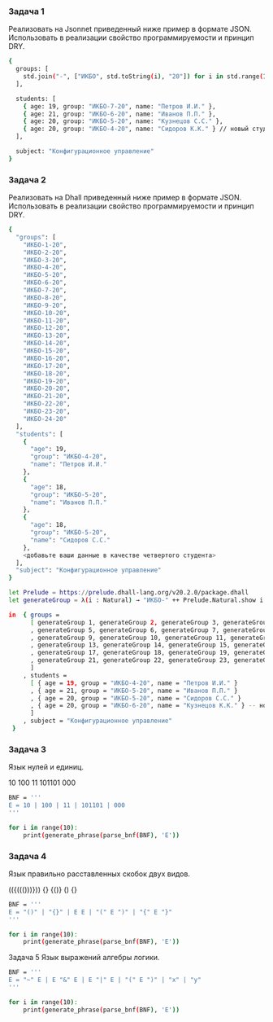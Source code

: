 ### Задача 1
Реализовать на Jsonnet приведенный ниже пример в формате JSON. Использовать в реализации свойство программируемости и принцип DRY.
```bash
{
  groups: [
    std.join("-", ["ИКБО", std.toString(i), "20"]) for i in std.range(1, 24)
  ],

  students: [
    { age: 19, group: "ИКБО-7-20", name: "Петров И.И." },
    { age: 21, group: "ИКБО-6-20", name: "Иванов П.П." },
    { age: 20, group: "ИКБО-5-20", name: "Кузнецов С.С." },
    { age: 20, group: "ИКБО-4-20", name: "Сидоров К.К." } // новый студент
  ],

  subject: "Конфигурационное управление"
}
```

### Задача 2
Реализовать на Dhall приведенный ниже пример в формате JSON. Использовать в реализации свойство программируемости и принцип DRY.
```bash
{
  "groups": [
    "ИКБО-1-20",
    "ИКБО-2-20",
    "ИКБО-3-20",
    "ИКБО-4-20",
    "ИКБО-5-20",
    "ИКБО-6-20",
    "ИКБО-7-20",
    "ИКБО-8-20",
    "ИКБО-9-20",
    "ИКБО-10-20",
    "ИКБО-11-20",
    "ИКБО-12-20",
    "ИКБО-13-20",
    "ИКБО-14-20",
    "ИКБО-15-20",
    "ИКБО-16-20",
    "ИКБО-17-20",
    "ИКБО-18-20",
    "ИКБО-19-20",
    "ИКБО-20-20",
    "ИКБО-21-20",
    "ИКБО-22-20",
    "ИКБО-23-20",
    "ИКБО-24-20"
  ],
  "students": [
    {
      "age": 19,
      "group": "ИКБО-4-20",
      "name": "Петров И.И."
    },
    {
      "age": 18,
      "group": "ИКБО-5-20",
      "name": "Иванов П.П."
    },
    {
      "age": 18,
      "group": "ИКБО-5-20",
      "name": "Сидоров С.С."
    },
    <добавьте ваши данные в качестве четвертого студента>
  ],
  "subject": "Конфигурационное управление"
} 
```

```bash
let Prelude = https://prelude.dhall-lang.org/v20.2.0/package.dhall
let generateGroup = λ(i : Natural) → "ИКБО-" ++ Prelude.Natural.show i ++ "-20"

in  { groups =
      [ generateGroup 1, generateGroup 2, generateGroup 3, generateGroup 4
      , generateGroup 5, generateGroup 6, generateGroup 7, generateGroup 8
      , generateGroup 9, generateGroup 10, generateGroup 11, generateGroup 12
      , generateGroup 13, generateGroup 14, generateGroup 15, generateGroup 16
      , generateGroup 17, generateGroup 18, generateGroup 19, generateGroup 20
      , generateGroup 21, generateGroup 22, generateGroup 23, generateGroup 24
      ]
    , students =
      [ { age = 19, group = "ИКБО-4-20", name = "Петров И.И." }
      , { age = 21, group = "ИКБО-5-20", name = "Иванов П.П." }
      , { age = 20, group = "ИКБО-5-20", name = "Сидоров С.С." }
      , { age = 20, group = "ИКБО-6-20", name = "Кузнецов К.К." } -- новый студент
      ]
    , subject = "Конфигурационное управление"
 }
```

### Задача 3
Язык нулей и единиц.

10
100
11
101101
000

```bash
BNF = '''
E = 10 | 100 | 11 | 101101 | 000
'''

for i in range(10):
    print(generate_phrase(parse_bnf(BNF), 'E'))
```

### Задача 4
Язык правильно расставленных скобок двух видов.

(({((()))}))
{}
{()}
()
{}

```bash
BNF = '''
E = "()" | "{}" | E E | "(" E ")" | "{" E "}"
'''

for i in range(10):
    print(generate_phrase(parse_bnf(BNF), 'E'))
```

Задача 5
Язык выражений алгебры логики.
```bash
BNF = '''
E = "~" E | E "&" E | E "|" E | "(" E ")" | "x" | "y"
'''

for i in range(10):
    print(generate_phrase(parse_bnf(BNF), 'E'))
```
